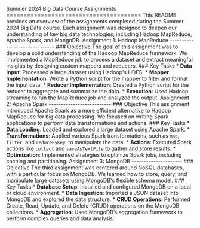 Summer 2024 Big Data Course Assignments ======================================= This README provides an overview of the assignments completed during the Summer 2024 Big Data course. Each assignment was designed to deepen our understanding of key big data technologies, including Hadoop MapReduce, Apache Spark, and MongoDB. Assignment 1: Hadoop MapReduce ------------------------------ ### Objective The goal of this assignment was to develop a solid understanding of the Hadoop MapReduce framework. We implemented a MapReduce job to process a dataset and extract meaningful insights by designing custom mappers and reducers. ### Key Tasks * **Data Input**: Processed a large dataset using Hadoop's HDFS. * **Mapper Implementation**: Wrote a Python script for the mapper to filter and format the input data. * **Reducer Implementation**: Created a Python script for the reducer to aggregate and summarize the data. * **Execution**: Used Hadoop streaming to run the MapReduce job and analyzed the output. Assignment 2: Apache Spark -------------------------- ### Objective This assignment introduced Apache Spark as a more efficient alternative to Hadoop MapReduce for big data processing. We focused on writing Spark applications to perform data transformations and actions. ### Key Tasks * **Data Loading**: Loaded and explored a large dataset using Apache Spark. * **Transformations**: Applied various Spark transformations, such as `map`, `filter`, and `reduceByKey`, to manipulate the data. * **Actions**: Executed Spark actions like `collect` and `saveAsTextFile` to gather and store results. * **Optimization**: Implemented strategies to optimize Spark jobs, including caching and partitioning. Assignment 3: MongoDB --------------------- ### Objective The third assignment was centered around NoSQL databases, with a particular focus on MongoDB. We learned how to store, query, and manipulate large datasets using MongoDB's flexible schema model. ### Key Tasks * **Database Setup**: Installed and configured MongoDB on a local or cloud environment. * **Data Ingestion**: Imported a JSON dataset into MongoDB and explored the data structure. * **CRUD Operations**: Performed Create, Read, Update, and Delete (CRUD) operations on the MongoDB collections. * **Aggregation**: Used MongoDB’s aggregation framework to perform complex queries and data analysis.


